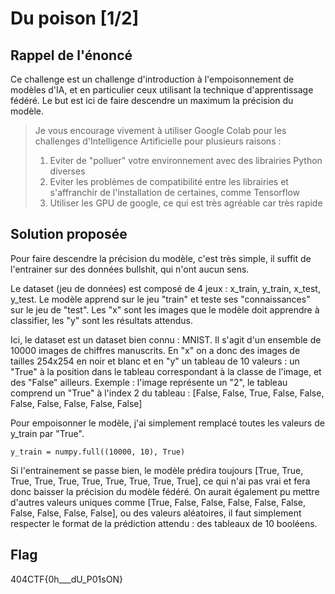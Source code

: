 # Du poison [1/2]

## Rappel de l'énoncé
Ce challenge est un challenge d'introduction à l'empoisonnement de modèles d'IA, et en particulier ceux utilisant la technique d'apprentissage fédéré.
Le but est ici de faire descendre un maximum la précision du modèle.

> Je vous encourage vivement à utiliser Google Colab pour les challenges d'Intelligence Artificielle pour plusieurs raisons :
> 1. Eviter de "polluer" votre environnement avec des librairies Python diverses
> 2. Eviter les problèmes de compatibilité entre les librairies et s'affranchir de l'installation de certaines, comme Tensorflow
> 3. Utiliser les GPU de google, ce qui est très agréable car très rapide

## Solution proposée
Pour faire descendre la précision du modèle, c'est très simple, il suffit de l'entrainer sur des données bullshit, qui n'ont aucun sens.

Le dataset (jeu de données) est composé de 4 jeux : x_train, y_train, x_test, y_test. Le modèle apprend sur le jeu "train" et teste ses "connaissances" sur le jeu de "test". Les "x" sont les images que le modèle doit apprendre à classifier, les "y" sont les résultats attendus.

Ici, le dataset est un dataset bien connu : MNIST. Il s'agit d'un ensemble de 10000 images de chiffres manuscrits. En "x" on a donc des images de tailles 254x254 en noir et blanc et en "y" un tableau de 10 valeurs : un "True" à la position dans le tableau correspondant à la classe de l'image, et des "False" ailleurs. Exemple : l'image représente un "2", le tableau comprend un "True" à l'index 2 du tableau : [False, False, True, False, False, False, False, False, False, False]

Pour empoisonner le modèle, j'ai simplement remplacé toutes les valeurs de y_train par "True". 
```
y_train = numpy.full((10000, 10), True)

```
Si l'entrainement se passe bien, le modèle prédira toujours [True, True, True, True, True, True, True, True, True, True], ce qui n'ai pas vrai et fera donc baisser la précision du modèle fédéré. On aurait également pu mettre d'autres valeurs uniques comme [True, False, False, False, False, False, False, False, False, False], ou des valeurs aléatoires, il faut simplement respecter le format de la prédiction attendu : des tableaux de 10 booléens.

## Flag
404CTF{0h___dU_P01sON}
